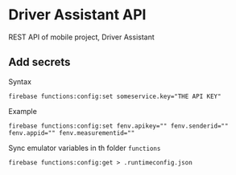 # Driver Assistant API

REST API of mobile project, Driver Assistant

## Add secrets

Syntax

    firebase functions:config:set someservice.key="THE API KEY"

Example

    firebase functions:config:set fenv.apikey="" fenv.senderid="" fenv.appid="" fenv.measurementid=""

Sync emulator variables in th folder `functions`

    firebase functions:config:get > .runtimeconfig.json